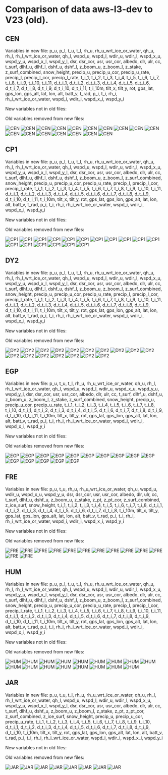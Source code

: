 # Comparison of data aws-l3-dev to V23 (old).
## CEN
Variables in new file:
p_u, p_l, t_u, t_l, rh_u, rh_u_wrt_ice_or_water, qh_u, rh_l, rh_l_wrt_ice_or_water, qh_l, wspd_u, wspd_l, wdir_u, wdir_l, wspd_x_u, wspd_y_u, wspd_x_l, wspd_y_l, dsr, dsr_cor, usr, usr_cor, albedo, dlr, ulr, cc, t_surf, dlhf_u, dlhf_l, dshf_u, dshf_l, z_boom_u, z_boom_l, z_stake, z_surf_combined, snow_height, precip_u, precip_u_cor, precip_u_rate, precip_l, precip_l_cor, precip_l_rate, t_i_1, t_i_2, t_i_3, t_i_4, t_i_5, t_i_6, t_i_7, t_i_8, t_i_9, t_i_10, t_i_11, d_t_i_1, d_t_i_2, d_t_i_3, d_t_i_4, d_t_i_5, d_t_i_6, d_t_i_7, d_t_i_8, d_t_i_9, d_t_i_10, d_t_i_11, t_i_10m, tilt_x, tilt_y, rot, gps_lat, gps_lon, gps_alt, lat, lon, alt, batt_v, t_rad, p_i, t_i, rh_i, rh_i_wrt_ice_or_water, wspd_i, wdir_i, wspd_x_i, wspd_y_i

New variables not in old files:


Old variables removed from new files:

 
![CEN](../figures/V23_versus_aws-l3-dev/CEN_0.png)
![CEN](../figures/V23_versus_aws-l3-dev/CEN_1.png)
![CEN](../figures/V23_versus_aws-l3-dev/CEN_2.png)
![CEN](../figures/V23_versus_aws-l3-dev/CEN_3.png)
![CEN](../figures/V23_versus_aws-l3-dev/CEN_4.png)
![CEN](../figures/V23_versus_aws-l3-dev/CEN_5.png)
![CEN](../figures/V23_versus_aws-l3-dev/CEN_6.png)
![CEN](../figures/V23_versus_aws-l3-dev/CEN_7.png)
![CEN](../figures/V23_versus_aws-l3-dev/CEN_8.png)
![CEN](../figures/V23_versus_aws-l3-dev/CEN_9.png)
![CEN](../figures/V23_versus_aws-l3-dev/CEN_10.png)
![CEN](../figures/V23_versus_aws-l3-dev/CEN_11.png)
![CEN](../figures/V23_versus_aws-l3-dev/CEN_12.png)
![CEN](../figures/V23_versus_aws-l3-dev/CEN_13.png)
![CEN](../figures/V23_versus_aws-l3-dev/CEN_14.png)
![CEN](../figures/V23_versus_aws-l3-dev/CEN_15.png)
![CEN](../figures/V23_versus_aws-l3-dev/CEN_16.png)
 
## CP1
Variables in new file:
p_u, p_l, t_u, t_l, rh_u, rh_u_wrt_ice_or_water, qh_u, rh_l, rh_l_wrt_ice_or_water, qh_l, wspd_u, wspd_l, wdir_u, wdir_l, wspd_x_u, wspd_y_u, wspd_x_l, wspd_y_l, dsr, dsr_cor, usr, usr_cor, albedo, dlr, ulr, cc, t_surf, dlhf_u, dlhf_l, dshf_u, dshf_l, z_boom_u, z_boom_l, z_surf_combined, snow_height, precip_u, precip_u_cor, precip_u_rate, precip_l, precip_l_cor, precip_l_rate, t_i_1, t_i_2, t_i_3, t_i_4, t_i_5, t_i_6, t_i_7, t_i_8, t_i_9, t_i_10, t_i_11, d_t_i_1, d_t_i_2, d_t_i_3, d_t_i_4, d_t_i_5, d_t_i_6, d_t_i_7, d_t_i_8, d_t_i_9, d_t_i_10, d_t_i_11, t_i_10m, tilt_x, tilt_y, rot, gps_lat, gps_lon, gps_alt, lat, lon, alt, batt_v, t_rad, p_i, t_i, rh_i, rh_i_wrt_ice_or_water, wspd_i, wdir_i, wspd_x_i, wspd_y_i

New variables not in old files:


Old variables removed from new files:

 
![CP1](../figures/V23_versus_aws-l3-dev/CP1_0.png)
![CP1](../figures/V23_versus_aws-l3-dev/CP1_1.png)
![CP1](../figures/V23_versus_aws-l3-dev/CP1_2.png)
![CP1](../figures/V23_versus_aws-l3-dev/CP1_3.png)
![CP1](../figures/V23_versus_aws-l3-dev/CP1_4.png)
![CP1](../figures/V23_versus_aws-l3-dev/CP1_5.png)
![CP1](../figures/V23_versus_aws-l3-dev/CP1_6.png)
![CP1](../figures/V23_versus_aws-l3-dev/CP1_7.png)
![CP1](../figures/V23_versus_aws-l3-dev/CP1_8.png)
![CP1](../figures/V23_versus_aws-l3-dev/CP1_9.png)
![CP1](../figures/V23_versus_aws-l3-dev/CP1_10.png)
![CP1](../figures/V23_versus_aws-l3-dev/CP1_11.png)
![CP1](../figures/V23_versus_aws-l3-dev/CP1_12.png)
![CP1](../figures/V23_versus_aws-l3-dev/CP1_13.png)
![CP1](../figures/V23_versus_aws-l3-dev/CP1_14.png)
![CP1](../figures/V23_versus_aws-l3-dev/CP1_15.png)
![CP1](../figures/V23_versus_aws-l3-dev/CP1_16.png)
 
## DY2
Variables in new file:
p_u, p_l, t_u, t_l, rh_u, rh_u_wrt_ice_or_water, qh_u, rh_l, rh_l_wrt_ice_or_water, qh_l, wspd_u, wspd_l, wdir_u, wdir_l, wspd_x_u, wspd_y_u, wspd_x_l, wspd_y_l, dsr, dsr_cor, usr, usr_cor, albedo, dlr, ulr, cc, t_surf, dlhf_u, dlhf_l, dshf_u, dshf_l, z_boom_u, z_boom_l, z_surf_combined, snow_height, precip_u, precip_u_cor, precip_u_rate, precip_l, precip_l_cor, precip_l_rate, t_i_1, t_i_2, t_i_3, t_i_4, t_i_5, t_i_6, t_i_7, t_i_8, t_i_9, t_i_10, t_i_11, d_t_i_1, d_t_i_2, d_t_i_3, d_t_i_4, d_t_i_5, d_t_i_6, d_t_i_7, d_t_i_8, d_t_i_9, d_t_i_10, d_t_i_11, t_i_10m, tilt_x, tilt_y, rot, gps_lat, gps_lon, gps_alt, lat, lon, alt, batt_v, t_rad, p_i, t_i, rh_i, rh_i_wrt_ice_or_water, wspd_i, wdir_i, wspd_x_i, wspd_y_i

New variables not in old files:


Old variables removed from new files:

 
![DY2](../figures/V23_versus_aws-l3-dev/DY2_0.png)
![DY2](../figures/V23_versus_aws-l3-dev/DY2_1.png)
![DY2](../figures/V23_versus_aws-l3-dev/DY2_2.png)
![DY2](../figures/V23_versus_aws-l3-dev/DY2_3.png)
![DY2](../figures/V23_versus_aws-l3-dev/DY2_4.png)
![DY2](../figures/V23_versus_aws-l3-dev/DY2_5.png)
![DY2](../figures/V23_versus_aws-l3-dev/DY2_6.png)
![DY2](../figures/V23_versus_aws-l3-dev/DY2_7.png)
![DY2](../figures/V23_versus_aws-l3-dev/DY2_8.png)
![DY2](../figures/V23_versus_aws-l3-dev/DY2_9.png)
![DY2](../figures/V23_versus_aws-l3-dev/DY2_10.png)
![DY2](../figures/V23_versus_aws-l3-dev/DY2_11.png)
![DY2](../figures/V23_versus_aws-l3-dev/DY2_12.png)
![DY2](../figures/V23_versus_aws-l3-dev/DY2_13.png)
![DY2](../figures/V23_versus_aws-l3-dev/DY2_14.png)
![DY2](../figures/V23_versus_aws-l3-dev/DY2_15.png)
![DY2](../figures/V23_versus_aws-l3-dev/DY2_16.png)
 
## EGP
Variables in new file:
p_u, t_u, t_l, rh_u, rh_u_wrt_ice_or_water, qh_u, rh_l, rh_l_wrt_ice_or_water, qh_l, wspd_u, wspd_l, wdir_u, wspd_x_u, wspd_y_u, wspd_y_l, dsr, dsr_cor, usr, usr_cor, albedo, dlr, ulr, cc, t_surf, dlhf_u, dshf_u, z_boom_u, z_boom_l, z_stake, z_surf_combined, snow_height, precip_u, precip_u_cor, precip_u_rate, t_i_1, t_i_2, t_i_3, t_i_4, t_i_5, t_i_6, t_i_7, t_i_8, t_i_10, d_t_i_1, d_t_i_2, d_t_i_3, d_t_i_4, d_t_i_5, d_t_i_6, d_t_i_7, d_t_i_8, d_t_i_9, d_t_i_10, d_t_i_11, t_i_10m, tilt_x, tilt_y, rot, gps_lat, gps_lon, gps_alt, lat, lon, alt, batt_v, t_rad, p_i, t_i, rh_i, rh_i_wrt_ice_or_water, wspd_i, wdir_i, wspd_x_i, wspd_y_i

New variables not in old files:


Old variables removed from new files:

 
![EGP](../figures/V23_versus_aws-l3-dev/EGP_0.png)
![EGP](../figures/V23_versus_aws-l3-dev/EGP_1.png)
![EGP](../figures/V23_versus_aws-l3-dev/EGP_2.png)
![EGP](../figures/V23_versus_aws-l3-dev/EGP_3.png)
![EGP](../figures/V23_versus_aws-l3-dev/EGP_4.png)
![EGP](../figures/V23_versus_aws-l3-dev/EGP_5.png)
![EGP](../figures/V23_versus_aws-l3-dev/EGP_6.png)
![EGP](../figures/V23_versus_aws-l3-dev/EGP_7.png)
![EGP](../figures/V23_versus_aws-l3-dev/EGP_8.png)
![EGP](../figures/V23_versus_aws-l3-dev/EGP_9.png)
![EGP](../figures/V23_versus_aws-l3-dev/EGP_10.png)
![EGP](../figures/V23_versus_aws-l3-dev/EGP_11.png)
![EGP](../figures/V23_versus_aws-l3-dev/EGP_12.png)
![EGP](../figures/V23_versus_aws-l3-dev/EGP_13.png)
![EGP](../figures/V23_versus_aws-l3-dev/EGP_14.png)
 
## FRE
Variables in new file:
p_u, t_u, rh_u, rh_u_wrt_ice_or_water, qh_u, wspd_u, wdir_u, wspd_x_u, wspd_y_u, dsr, dsr_cor, usr, usr_cor, albedo, dlr, ulr, cc, t_surf, dlhf_u, dshf_u, z_boom_u, z_stake, z_pt, z_pt_cor, z_surf_combined, z_ice_surf, snow_height, t_i_1, t_i_2, t_i_3, t_i_4, t_i_5, t_i_6, t_i_7, t_i_8, d_t_i_1, d_t_i_2, d_t_i_3, d_t_i_4, d_t_i_5, d_t_i_6, d_t_i_7, d_t_i_8, t_i_10m, tilt_x, tilt_y, gps_lat, gps_lon, gps_alt, lat, lon, alt, batt_v, t_rad, p_i, t_i, rh_i, rh_i_wrt_ice_or_water, wspd_i, wdir_i, wspd_x_i, wspd_y_i

New variables not in old files:


Old variables removed from new files:

 
![FRE](../figures/V23_versus_aws-l3-dev/FRE_0.png)
![FRE](../figures/V23_versus_aws-l3-dev/FRE_1.png)
![FRE](../figures/V23_versus_aws-l3-dev/FRE_2.png)
![FRE](../figures/V23_versus_aws-l3-dev/FRE_3.png)
![FRE](../figures/V23_versus_aws-l3-dev/FRE_4.png)
![FRE](../figures/V23_versus_aws-l3-dev/FRE_5.png)
![FRE](../figures/V23_versus_aws-l3-dev/FRE_6.png)
![FRE](../figures/V23_versus_aws-l3-dev/FRE_7.png)
![FRE](../figures/V23_versus_aws-l3-dev/FRE_8.png)
![FRE](../figures/V23_versus_aws-l3-dev/FRE_9.png)
![FRE](../figures/V23_versus_aws-l3-dev/FRE_10.png)
![FRE](../figures/V23_versus_aws-l3-dev/FRE_11.png)
![FRE](../figures/V23_versus_aws-l3-dev/FRE_12.png)
 
## HUM
Variables in new file:
p_u, p_l, t_u, t_l, rh_u, rh_u_wrt_ice_or_water, qh_u, rh_l, rh_l_wrt_ice_or_water, qh_l, wspd_u, wspd_l, wdir_u, wdir_l, wspd_x_u, wspd_y_u, wspd_x_l, wspd_y_l, dsr, dsr_cor, usr, usr_cor, albedo, dlr, ulr, cc, t_surf, dlhf_u, dlhf_l, dshf_u, dshf_l, z_boom_u, z_boom_l, z_surf_combined, snow_height, precip_u, precip_u_cor, precip_u_rate, precip_l, precip_l_cor, precip_l_rate, t_i_1, t_i_2, t_i_3, t_i_4, t_i_5, t_i_6, t_i_7, t_i_8, t_i_9, t_i_10, t_i_11, d_t_i_1, d_t_i_2, d_t_i_3, d_t_i_4, d_t_i_5, d_t_i_6, d_t_i_7, d_t_i_8, d_t_i_9, d_t_i_10, d_t_i_11, t_i_10m, tilt_x, tilt_y, rot, gps_lat, gps_lon, gps_alt, lat, lon, alt, batt_v, t_rad, p_i, t_i, rh_i, rh_i_wrt_ice_or_water, wspd_i, wdir_i, wspd_x_i, wspd_y_i

New variables not in old files:


Old variables removed from new files:

 
![HUM](../figures/V23_versus_aws-l3-dev/HUM_0.png)
![HUM](../figures/V23_versus_aws-l3-dev/HUM_1.png)
![HUM](../figures/V23_versus_aws-l3-dev/HUM_2.png)
![HUM](../figures/V23_versus_aws-l3-dev/HUM_3.png)
![HUM](../figures/V23_versus_aws-l3-dev/HUM_4.png)
![HUM](../figures/V23_versus_aws-l3-dev/HUM_5.png)
![HUM](../figures/V23_versus_aws-l3-dev/HUM_6.png)
![HUM](../figures/V23_versus_aws-l3-dev/HUM_7.png)
![HUM](../figures/V23_versus_aws-l3-dev/HUM_8.png)
![HUM](../figures/V23_versus_aws-l3-dev/HUM_9.png)
![HUM](../figures/V23_versus_aws-l3-dev/HUM_10.png)
![HUM](../figures/V23_versus_aws-l3-dev/HUM_11.png)
![HUM](../figures/V23_versus_aws-l3-dev/HUM_12.png)
![HUM](../figures/V23_versus_aws-l3-dev/HUM_13.png)
![HUM](../figures/V23_versus_aws-l3-dev/HUM_14.png)
![HUM](../figures/V23_versus_aws-l3-dev/HUM_15.png)
![HUM](../figures/V23_versus_aws-l3-dev/HUM_16.png)
 

## JAR
Variables in new file:
p_u, t_u, t_l, rh_u, rh_u_wrt_ice_or_water, qh_u, rh_l, rh_l_wrt_ice_or_water, qh_l, wspd_u, wspd_l, wdir_u, wdir_l, wspd_x_u, wspd_y_u, wspd_x_l, wspd_y_l, dsr, dsr_cor, usr, usr_cor, albedo, dlr, ulr, cc, t_surf, dlhf_u, dshf_u, z_boom_u, z_boom_l, z_stake, z_pt, z_pt_cor, z_surf_combined, z_ice_surf, snow_height, precip_u, precip_u_cor, precip_u_rate, t_i_1, t_i_2, t_i_3, t_i_4, t_i_5, t_i_6, t_i_7, t_i_8, t_i_9, t_i_10, d_t_i_1, d_t_i_2, d_t_i_3, d_t_i_4, d_t_i_5, d_t_i_6, d_t_i_7, d_t_i_8, d_t_i_9, d_t_i_10, t_i_10m, tilt_x, tilt_y, rot, gps_lat, gps_lon, gps_alt, lat, lon, alt, batt_v, t_rad, p_i, t_i, rh_i, rh_i_wrt_ice_or_water, wspd_i, wdir_i, wspd_x_i, wspd_y_i

New variables not in old files:


Old variables removed from new files:

 
![JAR](../figures/V23_versus_aws-l3-dev/JAR_0.png)
![JAR](../figures/V23_versus_aws-l3-dev/JAR_1.png)
![JAR](../figures/V23_versus_aws-l3-dev/JAR_2.png)
![JAR](../figures/V23_versus_aws-l3-dev/JAR_3.png)
![JAR](../figures/V23_versus_aws-l3-dev/JAR_4.png)
![JAR](../figures/V23_versus_aws-l3-dev/JAR_5.png)
![JAR](../figures/V23_versus_aws-l3-dev/JAR_6.png)
![JAR](../figures/V23_versus_aws-l3-dev/JAR_7.png)
